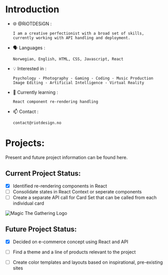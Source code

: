 # Introduction

- 🌐 @RiOTDESiGN :

      I am a creative perfectionist with a broad set of skills,
      currently working with API handling and deployment.

- 🗣️ Languages :

      Norwegian, English, HTML, CSS, Javascript, React

- 💡 Interested in :

      Psychology - Photography - Gaming - Coding - Music Production
      Image Editing - Artificial Intelligence - Virtual Reality

- 🌱 Currently learning :

      React component re-rendering handling

- 📫 Contact :

      contact@riotdesign.no

# Projects:
Present and future project information can be found here.

## Current Project Status:
- [x] Identified re-rendering components in React
- [ ] Consolidate states in React Context or seperate components
- [ ] Create a separate API call for Card Set that can be called from each individual card

![Magic The Gathering Logo](https://media.wizards.com/2017/images/daily/41mztsnrdm.jpg)

## Future Project Status:
- [x] Decided on e-commerce concept using React and API
- [ ] Find a theme and a line of products relevant to the project
- [ ] Create color templates and layouts based on inspirational, pre-existing sites


<!---
RiOTDESiGN/RiOTDESiGN is a ✨ special ✨ repository because its `README.md` (this file) appears on your GitHub profile.
You can click the Preview link to take a look at your changes.
--->
